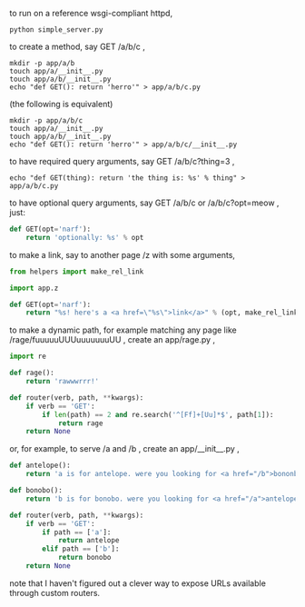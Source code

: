 to run on a reference wsgi-compliant httpd,

    python simple_server.py

to create a method, say GET /a/b/c ,

    mkdir -p app/a/b
    touch app/a/__init__.py
    touch app/a/b/__init__.py
    echo "def GET(): return 'herro'" > app/a/b/c.py

(the following is equivalent)

    mkdir -p app/a/b/c
    touch app/a/__init__.py
    touch app/a/b/__init__.py
    echo "def GET(): return 'herro'" > app/a/b/c/__init__.py

to have required query arguments, say GET /a/b/c?thing=3 ,

    echo "def GET(thing): return 'the thing is: %s' % thing" > app/a/b/c.py

to have optional query arguments, say GET /a/b/c or /a/b/c?opt=meow , just:

```python
def GET(opt='narf'):
    return 'optionally: %s' % opt
```

to make a link, say to another page /z with some arguments,

```python
from helpers import make_rel_link

import app.z

def GET(opt='narf'):
    return "%s! here's a <a href=\"%s\">link</a>" % (opt, make_rel_link(app.z, 7, 9, c='aaaaaaa'))
```

to make a dynamic path, for example matching any page like
/rage/fuuuuuUUUuuuuuuuUU , create an app/rage.py ,

```python
import re

def rage():
    return 'rawwwrrr!'

def router(verb, path, **kwargs):
    if verb == 'GET':
        if len(path) == 2 and re.search('^[Ff]+[Uu]*$', path[1]):
            return rage
    return None
```

or, for example, to serve /a and /b , create an app/\_\_init\_\_.py ,

```python
def antelope():
    return 'a is for antelope. were you looking for <a href="/b">bononbo?</a>'

def bonobo():
    return 'b is for bonobo. were you looking for <a href="/a">antelope?</a>'

def router(verb, path, **kwargs):
    if verb == 'GET':
        if path == ['a']:
            return antelope
        elif path == ['b']:
            return bonobo
    return None
```

note that I haven't figured out a clever way to expose URLs available
through custom routers.